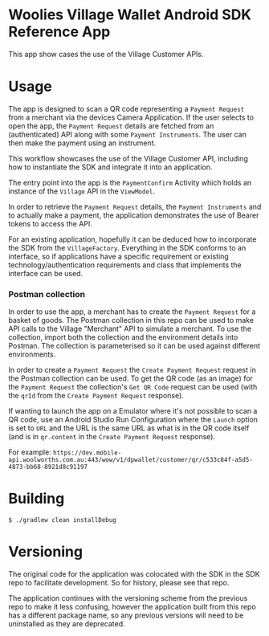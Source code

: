 # Woolies Village Wallet Android SDK Reference App

This app show cases the use of the Village Customer APIs.

# Usage

The app is designed to scan a QR code representing a `Payment Request`
from a merchant via the devices Camera Application. If the user selects
to open the app, the `Payment Request` details are fetched from an
(authenticated) API along with some `Payment Instruments`. The user can
then make the payment using an instrument.

This workflow showcases the use of the Village Customer API, including
how to instantiate the SDK and integrate it into an application.

The entry point into the app is the `PaymentConfirm` Activity which holds
an instance of the `Village` API in the `ViewModel`.

In order to retrieve the `Payment Request` details, the
`Payment Instruments` and to actually make a payment, the application
demonstrates the use of Bearer tokens to access the API.

For an existing application, hopefully it can be deduced how to incorporate
the SDK from the `VillageFactory`. Everything in the SDK conforms to an
interface, so if applications have a specific requirement or existing
technology/authentication requirements and class that implements the
interface can be used.

### Postman collection

In order to use the app, a merchant has to create the `Payment Request`
for a basket of goods. The Postman collection in this repo can be used
to make API calls to the Village "Merchant" API to simulate a merchant.
To use the collection, import both the collection and the environment details
into Postman. The collection is parameterised so it can be used against
different environments.

In order to create a `Payment Request` the `Create Payment Request` request
in the Postman collection can be used. To get the QR code (as an image)
for the `Payment Request` the collection's `Get QR Code` request can be used
(with the `qrId` from the `Create Payment Request` response).

If wanting to launch the app on a Emulator where it's not possible to
scan a QR code, use an Android Studio Run Configuration where the `Launch`
option is set to `URL` and the URL is the same URL as what is in the QR code
itself (and is in `qr.content` in the `Create Payment Request` response).

For example: `https://dev.mobile-api.woolworths.com.au:443/wow/v1/dpwallet/customer/qr/c533c84f-a5d5-4873-bb68-8921d8c91197`

# Building

```shell
$ ./gradlew clean installDebug
```

# Versioning

The original code for the application was colocated with the SDK in
the SDK repo to facilitate development. So for history, please see that repo.

The application continues with the versioning scheme from the previous
repo to make it less confusing, however the application built from this
repo has a different package name, so any previous versions will need to
be uninstalled as they are deprecated.